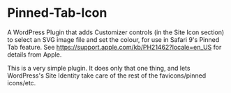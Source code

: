 # Pinned-Tab-Icon
A WordPress Plugin that adds Customizer controls (in the Site Icon section) to select an SVG image file and set the colour, for use in Safari 9's Pinned Tab feature. See https://support.apple.com/kb/PH21462?locale=en_US for details from Apple.

This is a very simple plugin. It does only that one thing, and lets WordPress's Site Identity take care of the rest of the favicons/pinned icons/etc.
